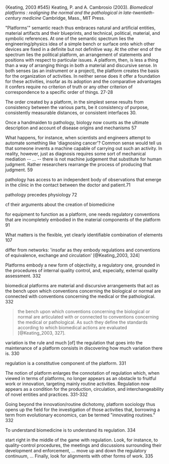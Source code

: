 ﻿{Keating, 2003 #545}
Keating, P. and A. Cambrosio (2003). _Biomedical platforms : realigning the normal and the pathological in late-twentieth-century medicine_ Cambridge, Mass., MIT Press.

"Platforms'" semantic reach thus embraces natural and artificial entities, material artifacts and their blueprints, and technical, political, material, and symbolic references. At one of the semantic spectrum lies the engineering/physics idea of a simple bench or surface onto which other devices are fixed in a definite but not definitive way. At the other end of the spectrum lies the political platform, an arrangement of statements and positions with respect to particular issues. A platform, then, is less a thing than a way of arranging things in both a material and discursive sense. In both senses (as an instrument or a project), the platform creates the basis for the organization of activities. In neither sense does it offer a foundation for these activities, insofar as its adoption and the comparative advantages it confers require no criterion of truth or any other criterion of correspondence to a specific order of things. 27-28

The order created by a platform, in the simplest sense results from consistency between the various parts, be it consistency of purpose, consistently measurable distances, or consistent interfaces 30.  

Once a handmaiden to pathology, biology now counts as the ultimate description and account of disease origins and mechanisms 57

What happens, for instance, when scientists and engineers attempt to automate something like 'diagnosing cancer'? Common sense would tell us that someone invents a machine capable of carrying out such an activity. In reality, however, just as diagnosis requires some sort of mechanical mediation -- ... -- there is not machine judgement that substitute for human judgment. Rather researchers rearrange the process of producing that judgment.  59

pathology has access to an independent body of observations that emerge in the clinic in the contact  between the doctor and patient.71

pathology precedes physiology 72

cf their arguments about the creation of biomedicine

for equipment to function as a platform, one needs regulatory conventions that are incompletely embodied in the material components of the platform 91

What matters is the flexible, yet clearly identifiable combination of elements 107

differ from networks: 'insofar as they embody regulations and conventions of equivalence, exchange and circulation' [@Keating_2003, 324]

Platforms embody a new form of objectivity, a regulatory one, grounded in the procedures of internal quality control, and, especially, external quality assessment. 332	

biomedical platforms are material and discursive arrangements that act as the bench upon which conventions concerning the biological or normal are connected with conventions concerning the medical or the pathological. 332

>the bench upon which conventions concerning the biological or normal are articulated with or connected to conventions concerning the medical or pathological. As such they define the standards according to which biomedical actions are evaluated [@Keating_2003, 327]. 

variation is the rule and much [of] the regulation that goes into the maintenance of a platform consists in discovering how much variation there is. 330

regulation is a constitutive component of the platform. 331

The notion of platform enlarges the connotation of regulation which, when viewed in terms of platforms, no longer appears as an obstacle to fruitful work or innovation, targeting mainly routine activities. Regulation now appears as a condition for the production, circulation, and interchangeability of novel entities and practices. 331-332

Going beyond the innovation/routine dichotomy, platform sociology thus opens up the field for the investigation of those activities that, borrowing a term from evolutionary economics, can be termed "innovating routines." 332

To understand biomedicine is to understand its regulation. 334

start right in the middle of the game with regulation. Look, for instance, to quality-control procedures, the meetings and discussions surrounding their development and enforcement, ... move up and down the regulatory continuum,  ...  Finally, look for alignments with other forms of work. 335


